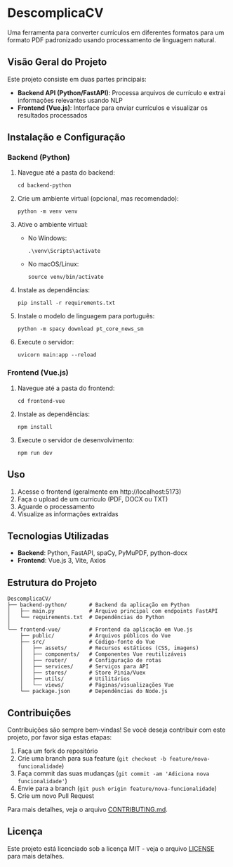 # DescomplicaCV

Uma ferramenta para converter currículos em diferentes formatos para um formato PDF padronizado usando processamento de linguagem natural.

## Visão Geral do Projeto

Este projeto consiste em duas partes principais:
- **Backend API (Python/FastAPI)**: Processa arquivos de currículo e extrai informações relevantes usando NLP
- **Frontend (Vue.js)**: Interface para enviar currículos e visualizar os resultados processados

## Instalação e Configuração

### Backend (Python)

1. Navegue até a pasta do backend:
   ```
   cd backend-python
   ```

2. Crie um ambiente virtual (opcional, mas recomendado):
   ```
   python -m venv venv
   ```

3. Ative o ambiente virtual:
   - No Windows:
     ```
     .\venv\Scripts\activate
     ```
   - No macOS/Linux:
     ```
     source venv/bin/activate
     ```

4. Instale as dependências:
   ```
   pip install -r requirements.txt
   ```

5. Instale o modelo de linguagem para português:
   ```
   python -m spacy download pt_core_news_sm
   ```

6. Execute o servidor:
   ```
   uvicorn main:app --reload
   ```

### Frontend (Vue.js)

1. Navegue até a pasta do frontend:
   ```
   cd frontend-vue
   ```

2. Instale as dependências:
   ```
   npm install
   ```

3. Execute o servidor de desenvolvimento:
   ```
   npm run dev
   ```

## Uso

1. Acesse o frontend (geralmente em http://localhost:5173)
2. Faça o upload de um currículo (PDF, DOCX ou TXT)
3. Aguarde o processamento
4. Visualize as informações extraídas

## Tecnologias Utilizadas

- **Backend**: Python, FastAPI, spaCy, PyMuPDF, python-docx
- **Frontend**: Vue.js 3, Vite, Axios

## Estrutura do Projeto

```
DescomplicaCV/
├── backend-python/       # Backend da aplicação em Python
│   ├── main.py           # Arquivo principal com endpoints FastAPI
│   └── requirements.txt  # Dependências do Python
│
└── frontend-vue/         # Frontend da aplicação em Vue.js
    ├── public/           # Arquivos públicos do Vue
    ├── src/              # Código-fonte do Vue
    │   ├── assets/       # Recursos estáticos (CSS, imagens)
    │   ├── components/   # Componentes Vue reutilizáveis
    │   ├── router/       # Configuração de rotas
    │   ├── services/     # Serviços para API
    │   ├── stores/       # Store Pinia/Vuex
    │   ├── utils/        # Utilitários
    │   └── views/        # Páginas/visualizações Vue
    └── package.json      # Dependências do Node.js
```

## Contribuições

Contribuições são sempre bem-vindas! Se você deseja contribuir com este projeto, por favor siga estas etapas:

1. Faça um fork do repositório
2. Crie uma branch para sua feature (`git checkout -b feature/nova-funcionalidade`)
3. Faça commit das suas mudanças (`git commit -am 'Adiciona nova funcionalidade'`)
4. Envie para a branch (`git push origin feature/nova-funcionalidade`)
5. Crie um novo Pull Request

Para mais detalhes, veja o arquivo [CONTRIBUTING.md](CONTRIBUTING.md).

## Licença

Este projeto está licenciado sob a licença MIT - veja o arquivo [LICENSE](LICENSE) para mais detalhes.